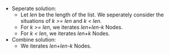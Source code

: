 * Seperate solution:
	* Let *len* be the length of the list. We seperately consider the situations of *k >= len* and *k < len*.
	* For *k >= len*, we iterates *len+len-k* Nodes.
	* For *k < len*, we iterates *len+k* Nodes.
* Combine solution:
	* We iterates *len+len-k* Nodes.
